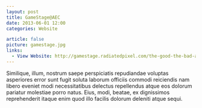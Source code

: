 ```yaml
---
layout: post
title: GameStage@AEC
date: 2013-06-01 12:00
categories: Website

article: false
picture: gamestage.jpg
links:
  - View Website: http://gamestage.radiatedpixel.com/the-good-the-bad-and-the-bloody/
---
```


Similique, illum, nostrum saepe perspiciatis repudiandae voluptas asperiores error sunt fugit soluta laborum officiis commodi reiciendis nam libero eveniet modi necessitatibus delectus repellendus atque eos dolorum pariatur molestiae porro natus. Eius, modi, beatae, ex dignissimos reprehenderit itaque enim quod illo facilis dolorum deleniti atque sequi.